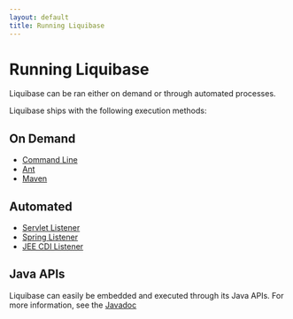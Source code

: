 ```yaml
---
layout: default
title: Running Liquibase
---
```


# Running Liquibase #

Liquibase can be ran either on demand or through automated processes.

Liquibase ships with the following execution methods:

## On Demand

- <a href="command_line.html">Command Line</a>
- <a href="ant/index.html">Ant</a>
- <a href="maven/index.html">Maven</a>

## Automated

- <a href="servlet_listener.html">Servlet Listener</a>
- <a href="spring.html">Spring Listener</a>
- <a href="cdi.html">JEE CDI Listener</a>

## Java APIs

Liquibase can easily be embedded and executed through its Java APIs. For more information, see the <a href="../javadoc/index.html">Javadoc</a>




